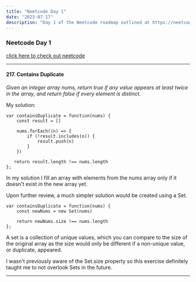 ```yaml
---
title: "Neetcode Day 1"
date: "2023-07-17"
description: "Day 1 of the Neetcode roadmap outlined at https://neetcode.io/roadmap"
---
```


### Neetcode Day 1

[click here to check out neetcode](https://neetcode.io/roadmap)

---

#### 217. Contains Duplicate

_Given an integer array nums, return true if any value appears at least twice in the array, and return false if every element is distinct._

My solution:

```
var containsDuplicate = function(nums) {
    const result = []

    nums.forEach((n) => {
        if (!result.includes(n)) {
            result.push(n)
        }
    })

   return result.length !== nums.length
};
```

In my solution I fill an array with elements from the nums array only if it
doesn't exist in the new array yet.

Upon further review, a much simpler solution would be created using a Set.

```
var containsDuplicate = function(nums) {
    const newNums = new Set(nums)

    return newNums.size !== nums.length
};
```

A set is a collection of unique values, which you can compare to the size of the
original array as the size would only be different if a non-unique value,
or duplicate, appeared.

I wasn't previously aware of the Set.size property so this exercise definitely
taught me to not overlook Sets in the future.

---
